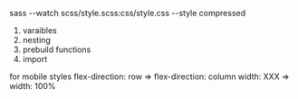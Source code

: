 sass --watch scss/style.scss:css/style.css --style compressed

1. varaibles
2. nesting
3. prebuild functions
4. import

for mobile styles
flex-direction: row => flex-direction: column
width: XXX => width: 100%
